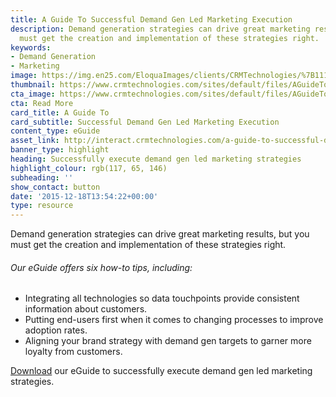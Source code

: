 ```yaml
---
title: A Guide To Successful Demand Gen Led Marketing Execution
description: Demand generation strategies can drive great marketing results, but you
  must get the creation and implementation of these strategies right.
keywords:
- Demand Generation
- Marketing
image: https://img.en25.com/EloquaImages/clients/CRMTechnologies/%7B1113fa83-a18c-49e4-8085-b5d07f429262%7D_LP-M-EM2.jpg
thumbnail: https://www.crmtechnologies.com/sites/default/files/AGuideToSuccessful.png
cta_image: https://www.crmtechnologies.com/sites/default/files/AGuideToSuccessful_0.png
cta: Read More
card_title: A Guide To
card_subtitle: Successful Demand Gen Led Marketing Execution
content_type: eGuide
asset_link: http://interact.crmtechnologies.com/a-guide-to-successful-demand-gen-led-marketing
banner_type: highlight
heading: Successfully execute demand gen led marketing strategies
highlight_colour: rgb(117, 65, 146)
subheading: ''
show_contact: button
date: '2015-12-18T13:54:22+00:00'
type: resource
---
```

Demand generation strategies can drive great marketing results, but you must get the creation and implementation of these strategies right.

###### Our eGuide offers six how-to tips, including:

* Integrating all technologies so data touchpoints provide consistent information about customers.
* Putting end-users first when it comes to changing processes to improve adoption rates.
* Aligning your brand strategy with demand gen targets to garner more loyalty from customers.

[Download](http://interact.crmtechnologies.com/a-guide-to-successful-demand-gen-led-marketing) our eGuide to successfully execute demand gen led marketing strategies.